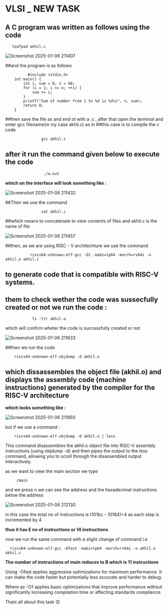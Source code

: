 # VLSI _ NEW TASK
## A C program was written as follows using the code 
       leafpad akhil.c

![Screenshot 2025-01-06 211407](https://github.com/user-attachments/assets/96b735a4-0255-4ee4-9c14-f1d2b6925eb2)

##and the program is as follows 

              #include <stdio.h>
        int main() {
            int i, sum = 0, n = 60;
            for (i = 1; i <= n; ++i) {
                sum += i;
            }
            printf("Sum of number from 1 to %d is %d\n", n, sum);
            return 0;
        }
##then save the file as and end ot with a .c , after that open the terminal and enter gcc filename(in my case akhil.c) as in ##this case is to compile the c code

                                        
                    gcc akhil.c
## after it run the command given below to execute the code

                     ./a.out
**which on the interface will look something like :**

![Screenshot 2025-01-06 211432](https://github.com/user-attachments/assets/779bd485-9ce4-4ce3-ba7d-919b10ce63b9)


##Then we use the command 

                    cat akhil.c
##which means to concatenate to view contents of files and akhil.c is the name of file


![Screenshot 2025-01-06 211457](https://github.com/user-attachments/assets/99304020-702f-460f-9589-ceb94c57340c)

##then,  as we are using RISC - V architechture we use the command 

               riscv64-unknown-elf-gcc -O1 -mabi=lp64 -march=rv64i -o akhil.o akhil.c
## to generate code that is compatible with RISC-V systems.

## them to check wether the code was sussecfully created or not we run the code : 

                ls -ltr akhil.o
which will confirm wheter the code is successfully created or not 



![Screenshot 2025-01-06 211633](https://github.com/user-attachments/assets/5cde479e-ebcd-4f69-870d-a0d4a2b0890f)



##then we run the code 

        riscv64-unknown-elf-objdump -d akhil.o
## which dissassembles the object file (akhil.o) and displays the assembly code (machine instructions) generated by the compiler for the RISC-V architecture

**which looks something like :**

![Screenshot 2025-01-06 211850](https://github.com/user-attachments/assets/939238b3-7994-4fb8-baa7-01c565891d89)


but if we use a command :

        riscv64-unknown-elf-objdump -d akhil.o | less
        
This command disassembles the akhil.o object file into RISC-V assembly instructions (using objdump -d) and then pipes the output to the less command, allowing you to scroll through the disassembled output interactively.  

as we want to view the main section we type 

         /main 
and we press n
we can see the address and the hexadecimal instructions below the address


![Screenshot 2025-01-06 212130](https://github.com/user-attachments/assets/0171572c-cb17-411a-bc6d-53eb3850f98a)



in this case the total no of instructions is (101bc - 10184)+4 as each step is incremented by 4 

**thus it has E no of instructions or 14 instructions**

now we run the same command with a slight change of command i.e 

      riscv64-unknown-elf-gcc -Ofast -mabi=lp64 -march=rv64i -o akhil.o akhil.c

      
**The number of instructions of main reduces to B which is 11 instructions**


Using -Ofast applies aggressive optimizations for maximum performance. It can make the code faster but potentially less accurate and harder to debug.

Where as -O1 applies basic optimizations that improve performance without significantly increasing compilation time or affecting standards compliance.


Thats all about this task  😊


